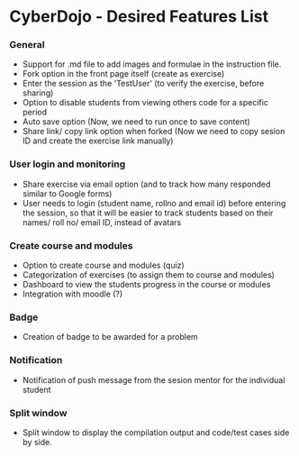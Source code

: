 # CyberDojo - Desired Features List
### General
- Support for .md file to add images and formulae in the instruction file.
- Fork option in the front page itself (create as exercise)
- Enter the session as the 'TestUser' (to verify the exercise, before sharing)
- Option to disable students from viewing others code for a specific period
- Auto save option (Now, we need to run once to save content)
- Share link/ copy link option when forked (Now we need to copy sesion ID and create the exercise link manually)

### User login and monitoring
- Share exercise via email option (and to track how many responded similar to Google forms)
- User needs to login (student name, rollno and email id) before entering the session,
 so that it will be easier to track students based on their names/ roll no/ email ID, instead of avatars

### Create course and modules
- Option to create course and modules (quiz)
- Categorization of exercises (to assign them to course and modules)
- Dashboard to view the students progress in the course or modules
- Integration with moodle (?)

### Badge
- Creation of badge to be awarded for a problem

### Notification
- Notification of push message from the sesion mentor for the individual student

### Split window
- Split window to display the compilation output and code/test cases side by side.

